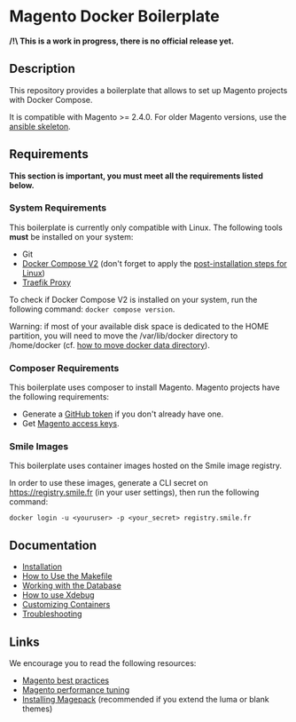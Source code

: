 # Magento Docker Boilerplate

**/!\ This is a work in progress, there is no official release yet.**

## Description

This repository provides a boilerplate that allows to set up Magento projects with Docker Compose.

It is compatible with Magento >= 2.4.0.
For older Magento versions, use the [ansible skeleton](https://git.smile.fr/magento2/architecture-skeleton).

## Requirements

**This section is important, you must meet all the requirements listed below.**

### System Requirements

This boilerplate is currently only compatible with Linux.
The following tools **must** be installed on your system:

- Git
- [Docker Compose V2](https://docs.docker.com/engine/install/ubuntu/#install-using-the-repository) (don't forget to apply the [post-installation steps for Linux](https://docs.docker.com/engine/install/linux-postinstall/))
- [Traefik Proxy](https://git.smile.fr/docker/traefik)

To check if Docker Compose V2 is installed on your system, run the following command: `docker compose version`.

Warning: if most of your available disk space is dedicated to the HOME partition, you will need to move the /var/lib/docker directory to /home/docker (cf. [how to move docker data directory](https://www.guguweb.com/2019/02/07/how-to-move-docker-data-directory-to-another-location-on-ubuntu/)).

### Composer Requirements

This boilerplate uses composer to install Magento.
Magento projects have the following requirements:

- Generate a [GitHub token](https://getcomposer.org/doc/articles/authentication-for-private-packages.md#github-oauth) if you don't already have one.
- Get [Magento access keys](https://devdocs.magento.com/guides/v2.4/install-gde/prereq/connect-auth.html).

### Smile Images

This boilerplate uses container images hosted on the Smile image registry.

In order to use these images, generate a CLI secret on https://registry.smile.fr (in your user settings), then run the following command:

```
docker login -u <youruser> -p <your_secret> registry.smile.fr
```

## Documentation

- [Installation](docs/01-install.md)
- [How to Use the Makefile](docs/02-makefile.md)
- [Working with the Database](docs/03-database.md)
- [How to use Xdebug](docs/04-xdebug.md)
- [Customizing Containers](docs/05-config.md)
- [Troubleshooting](docs/06-troubleshooting.md)

## Links

We encourage you to read the following resources:

- [Magento best practices](https://wiki.galaxy.intranet/wiki/Best_Practices_(Magento))
- [Magento performance tuning](https://wiki.galaxy.intranet/wiki/Performance_Tuning_(Magento))
- [Installing Magepack](https://wiki.galaxy.intranet/wiki/Magepack) (recommended if you extend the luma or blank themes)
